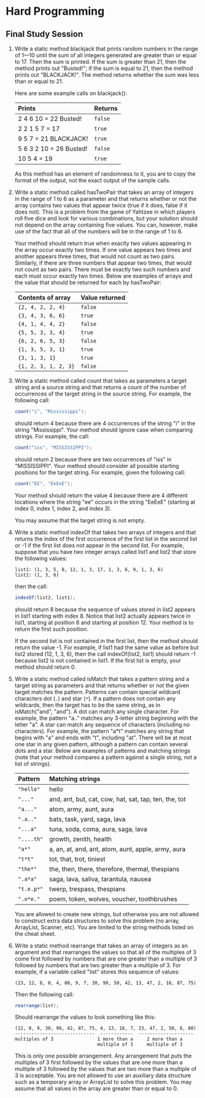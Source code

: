 # Hard Programming
## Final Study Session

1. Write a static method blackjack that prints random numbers in the range of 1—10 until the sum of all integers generated are greater than or equal to 17. Then the sum is printed. If the sum is greater than 21, then the method prints out "Busted!"; if the sum is equal to 21, then the method prints out "BLACKJACK!". The method returns whether the sum was less than or equal to 21.

	Here are some example calls on blackjack():

	| Prints | Returns |
	| :--- | :--- |
	| 2 4 6 10 = 22 Busted! | `false` |
	| 2 2 1 5 7 = 17 | `true` |
	| 9 5 7 = 21 BLACKJACK! | `true` |
	| 5 6 3 2 10 = 26 Busted! | `false` |
	| 10 5 4 = 19 | `true` |

	As this method has an element of randomness to it, you are to copy the format of the output, not the exact output of the sample calls.

2. Write a static method called hasTwoPair that takes an array of integers in the range of 1 to 6 as a parameter and that returns whether or not the array contains two values that appear twice (true if it does, false if it does not). This is a problem from the game of Yahtzee in which players roll five dice and look for various combinations, but your solution should not depend on the array containing five values. You can, however, make use of the fact that all of the numbers will be in the range of 1 to 6.

	Your method should return true when exactly two values appearing in the array occur exactly two times. If one value appears two times and another appears three times, that would not count as two pairs. Similarly, if there are three numbers that appear two times, that would not count as two pairs. There must be exactly two such numbers and each must occur exactly two times. Below are examples of arrays and the value that should be returned for each by hasTwoPair:

	| Contents of array | Value returned |
	| :--- | :--- |
	| `{2, 4, 2, 2, 4}` | `false`
	| `{3, 4, 3, 6, 6}` | `true`
	| `{4, 1, 4, 4, 2}` | `false`
	| `{5, 5, 3, 3, 4}` | `true`
	| `{6, 2, 6, 5, 3}` | `false`
	| `{1, 3, 5, 3, 1}` | `true`
	| `{3, 1, 3, 1}` | `true`
	| `{1, 2, 3, 1, 2, 3}` | `false`

3. Write a static method called count that takes as parameters a target string and a source string and that returns a count of the number of occurrences of the target string in the source string. For example, the following call:

	```java
	count("i", "Mississippi");
	```

	should return 4 because there are 4 occurrences of the string "i" in the string "Mississippi". Your method should ignore case when comparing strings. For example, the call:

	```java
	count("iss", "MISSISSIPPI");
	```

	should return 2 because there are two occurrences of "iss" in "MISSISSIPPI". Your method should consider all possible starting positions for the target string. For example, given the following call:

	```java
	count("EE", "EeEeE");
	```

	Your method should return the value 4 because there are 4 different locations where the string "ee" occurs in the string "EeEeE" (starting at index 0, index 1, index 2, and index 3).

	You may assume that the target string is not empty.

4. Write a static method indexOf that takes two arrays of integers and that returns the index of the first occurrence of the first list in the second list or -1 if the first list does not appear in the second list. For example, suppose that you have two integer arrays called list1 and list2 that store the following values:

	```
	list1: (1, 3, 5, 8, 12, 1, 3, 17, 1, 3, 6, 9, 1, 3, 6)
	list2: (1, 3, 6)
	```

	then the call:

	```java
	indexOf(list2, list1);
	```

	should return 8 because the sequence of values stored in list2 appears in list1 starting with index 8. Notice that list2 actually appears twice in list1, starting at position 8 and starting at position 12. Your method is to return the first such position.

	If the second list is not contained in the first list, then the method should return the value -1. For example, if list1 had the same value as before but list2 stored (12, 1, 3, 6), then the call indexOf(list2, list1) should return -1 because list2 is not contained in list1. If the first list is empty, your method should return 0.

5. Write a static method called isMatch that takes a pattern string and a target string as parameters and that returns whether or not the given target matches the pattern. Patterns can contain special wildcard characters dot (`.`) and star (`*`). If a pattern does not contain any wildcards, then the target has to be the same string, as in isMatch("and", "and"). A dot can match any single character. For example, the pattern "a.." matches any 3-letter string beginning with the letter "a". A star can match any sequence of characters (including no characters). For example, the pattern "a*t" matches any string that begins with "a" and ends with "t", including "at". There will be at most one star in any given pattern, although a pattern can contain several dots and a star. Below are examples of patterns and matching strings (note that your method compares a pattern against a single string, not a list of strings).

	| Pattern | Matching strings |
	| :--- | :--- |
	| `"hello"` | hello |
	| `"..."` | and, ant, but, cat, cow, hat, sat, tap, ten, the, tot |
	| `"a..."` | atom, army, aunt, aura |
	| `".a.."` | bats, task, yard, saga, lava |
	| `"...a"` | tuna, soda, coma, aura, saga, lava |
	| `"....th"` | growth, zenith, health |
	| `"a*"` | a, an, at, and, ant, atom, aunt, apple, army, aura |
	| `"t*t"` | tot, that, trot, tiniest |
	| `"the*"` | the, then, there, therefore, thermal, thespians |
	| `".a*a"` | saga, lava, saliva, tarantula, nausea |
	| `"t.e.p*"` | twerp, trespass, thespians |
	| `".o*e."` | poem, token, wolves, voucher, toothbrushes |

	You are allowed to create new strings, but otherwise you are not allowed to construct extra data structures to solve this problem (no array, ArrayList, Scanner, etc). You are limited to the string methods listed on the cheat sheet.

6. Write a static method rearrange that takes an array of integers as an argument and that rearranges the values so that all of the multiples of 3 come first followed by numbers that are one greater than a multiple of 3 followed by numbers that are two greater than a multiple of 3. For example, if a variable called "list" stores this sequence of values:

	```
	(23, 12, 8, 0, 4, 80, 9, 7, 30, 99, 50, 42, 13, 47, 2, 16, 87, 75)
	```

	Then the following call:

	```java
	rearrange(list);
	```

	Should rearrange the values to look something like this:

	```
	(12, 0, 9, 30, 99, 42, 87, 75, 4, 13, 16, 7, 23, 47, 2, 50, 8, 80)
	-----------------------------  ------------  --------------------
	multiples of 3                1 more than a     2 more than a
	                              multiple of 3     multiple of 3
	````

	This is only one possible arrangement. Any arrangement that puts the multiples of 3 first followed by the values that are one more than a multiple of 3 followed by the values that are two more than a multiple of 3 is acceptable. You are not allowed to use an auxiliary data structure such as a temporary array or ArrayList to solve this problem. You may assume that all values in the array are greater than or equal to 0.
